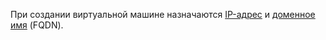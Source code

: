 При создании виртуальной машине назначаются [IP-адрес](../../vpc/concepts/address#publichnye-adresa) и [доменное имя](../../vpc/concepts/address#imya-hosta-(fqdn)) (FQDN).